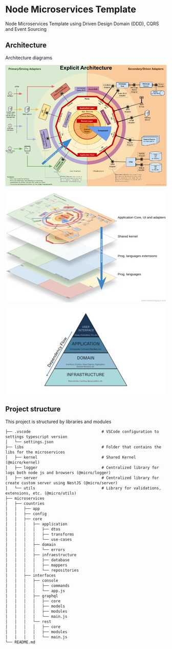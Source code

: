 # Node Microservices Template

Node Microservices Template using Driven Design Domain (DDD), CQRS and Event Sourcing

## Architecture

Architecture diagrams

![Explicit Architecture](images/architecture-1.png)

![Concentric Layers](images/architecture-2.png)

![Dependency Flow](images/architecture-3.png)

## Project structure

This project is structured by libraries and modules

```
├── .vscode                               # VSCode configuration to settings typescript version
│   └── settings.json                    
├── libs                                  # Folder that contains the libs for the microservices
│   ├── kernel                            # Shared Kernel (@micro/kernel)
│   ├── logger                            # Centralized library for logs both node js and browsers (@micro/logger)  
│   ├── server                            # Centralized library for create custom server using NestJS (@micro/server)  
│   └── utils                             # Library for validations, extensions, etc. (@micro/utils)  
├── microservices
│   ├── countries
│   │   ├── app
│   │   ├── config
│   │   ├── core
│   │   │   ├── application
│   │   │   │   ├── dtos
│   │   │   │   ├── transforms
│   │   │   │   └── use-cases
│   │   │   ├── domain
│   │   │   │   └── errors
│   │   │   ├── infraestructure
│   │   │   │   ├── database
│   │   │   │   ├── mappers
│   │   │   │   └── repositories
│   │   ├── interfaces
│   │   │   ├── console
│   │   │   │   ├── commands
│   │   │   │   └── app.js
│   │   │   ├── graphql
│   │   │   │   ├── core
│   │   │   │   ├── models
│   │   │   │   ├── modules
│   │   │   │   └── main.js
│   │   │   └── rest
│   │   │   │   ├── core
│   │   │   │   ├── modules
│   │   │   │   └── main.js
└── README.md